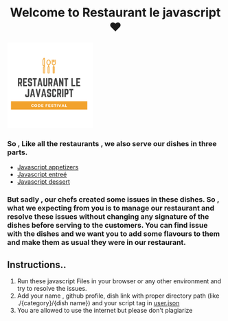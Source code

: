 <h1 align="center" > Welcome to Restaurant le javascript ❤️</h1>
<img  style="width:200px; height:200px ; " src="./Restaurant le javascript Logo.png" /> 

<h3> So , Like all the restaurants , we also serve our dishes in three parts.  </h3>

<ul>
<li ><a href="./javascript appetizers" > Javascript appetizers </a>   </li>
<li ><a href="./javascript entreé" > Javascript entreé </a>   </li>
<li ><a href= "./javascript dessert"> Javascript dessert</a>   </li>
</ul>

<h3> But sadly , our chefs created some issues in these dishes. So , what we expecting from you is to manage our restaurant and resolve these issues without changing any signature of the dishes before serving to the customers. You can find issue with the dishes and we want you to add some flavours to them and make them as usual they were in our restaurant. </h3>

<h2>Instructions..</h2>
<ol>
<li> Run these javascript Files in your browser or any other environment and try to resolve the issues.</li>
<li> Add your name , github profile, dish link with proper directory path (like ./{category}/{dish name}) and your script tag in <a href="./user.json" > user.json </a> </li>
<li> You are allowed to use the internet but please don't plagiarize </li>
</ol>
